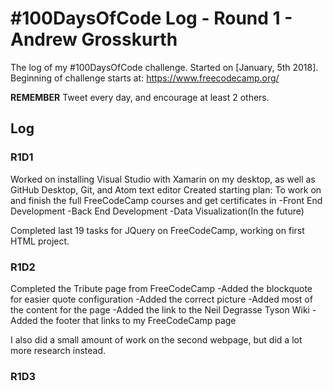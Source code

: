 # #100DaysOfCode Log - Round 1 - Andrew Grosskurth

The log of my #100DaysOfCode challenge. Started on [January, 5th 2018].
Beginning of challenge starts at: https://www.freecodecamp.org/

**REMEMBER**
Tweet every day, and encourage at least 2 others.

## Log

### R1D1
Worked on installing Visual Studio with Xamarin on my desktop, as well as GitHub Desktop, Git, and Atom text editor
Created starting plan: To work on and finish the full FreeCodeCamp courses and get certificates in
-Front End Development
-Back End Development
-Data Visualization(In the future)

Completed last 19 tasks for JQuery on FreeCodeCamp,
working on first HTML project.

### R1D2
Completed the Tribute page from FreeCodeCamp
-Added the blockquote for easier quote configuration
-Added the correct picture
-Added most of the content for the page
-Added the link to the Neil Degrasse Tyson Wiki
-Added the footer that links to my FreeCodeCamp page

I also did a small amount of work on the second webpage, but did a lot more research instead.

### R1D3
